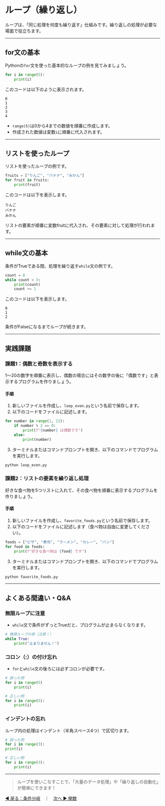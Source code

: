 # ループ（繰り返し）

ループは、「同じ処理を何度も繰り返す」仕組みです。繰り返しの処理が必要な場面で役立ちます。

---

## for文の基本

Pythonの`for`文を使った基本的なループの例を見てみましょう。

```python
for i in range(5):
    print(i)
```

このコードは以下のように表示されます。

```
0
1
2
3
4
```

* `range(5)`は0から4までの数値を順番に作成します。
* 作成された数値は変数`i`に順番に代入されます。

---

## リストを使ったループ

リストを使ったループの例です。

```python
fruits = ["りんご", "バナナ", "みかん"]
for fruit in fruits:
    print(fruit)
```

このコードは以下を表示します。

```
りんご
バナナ
みかん
```

リストの要素が順番に変数fruitに代入され、その要素に対して処理が行われます。

---

## while文の基本

条件がTrueである間、処理を繰り返す`while`文の例です。

```python
count = 0
while count < 3:
    print(count)
    count += 1
```

このコードは以下を表示します。

```
0
1
2
```

条件がFalseになるまでループが続きます。

---

## 実践課題

### 課題1：偶数と奇数を表示する

1〜20の数字を順番に表示し、偶数の場合にはその数字の後に「偶数です」と表示するプログラムを作りましょう。

#### 手順

1. 新しいファイルを作成し、`loop_even.py`という名前で保存します。
2. 以下のコードをファイルに記述します。

```python
for number in range(1, 21):
    if number % 2 == 0:
        print(f"{number} は偶数です")
    else:
        print(number)
```

3. ターミナルまたはコマンドプロンプトを開き、以下のコマンドでプログラムを実行します。

```bash
python loop_even.py
```

### 課題2：リストの要素を繰り返し処理

好きな食べ物を5つリストに入れて、その食べ物を順番に表示するプログラムを作りましょう。

#### 手順

1. 新しいファイルを作成し、`favorite_foods.py`という名前で保存します。
2. 以下のコードをファイルに記述します（食べ物は自由に変更してください）。

```python
foods = ["ピザ", "寿司", "ラーメン", "カレー", "パン"]
for food in foods:
    print(f"好きな食べ物は {food} です")
```

3. ターミナルまたはコマンドプロンプトを開き、以下のコマンドでプログラムを実行します。

```bash
python favorite_foods.py
```

---

## よくある間違い・Q\&A

### 無限ループに注意

* `while`文で条件がずっとTrueだと、プログラムが止まらなくなります。

```python
# 無限ループの例（注意！）
while True:
    print("止まりません！")
```

### コロン（:）の付け忘れ

* `for`と`while`文の後ろには必ずコロンが必要です。

```python
# 誤った例
for i in range(5)
    print(i)

# 正しい例
for i in range(5):
    print(i)
```

### インデントの忘れ

ループ内の処理はインデント（半角スペース4つ）で区切ります。

```python
# 誤った例
for i in range(3):
print(i)

# 正しい例
for i in range(3):
    print(i)
```

---

> ループを使いこなすことで、「大量のデータ処理」や「繰り返しの自動化」が簡単にできます！

[◀ 戻る：条件分岐](python_basic_if.md)　｜　[次へ ▶ 関数](python_basic_func.md)

